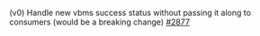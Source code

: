 (v0) Handle new vbms success status without passing it along to consumers (would be a breaking change) [#2877](https://github.com/department-of-veterans-affairs/vets-api/pull/2877)
